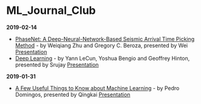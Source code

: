 # ML_Journal_Club

**2019-02-14**   
* [PhaseNet: A Deep-Neural-Network-Based Seismic Arrival Time Picking Method](https://arxiv.org/pdf/1803.03211.pdf) - by Weiqiang Zhu and Gregory C. Beroza, presented by Wei [Presentation](https://github.com/qingkaikong/ML_Journal_Club/blob/master/presentations/20190214_WY.pdf)
* [Deep Learning](https://www.nature.com/articles/nature14539) - by Yann LeCun, Yoshua Bengio and Geoffrey Hinton, presented by Srujay [Presentation](https://github.com/qingkaikong/ML_Journal_Club/blob/master/presentations/20190214_SK.pdf)

**2019-01-31**   
* [A Few Useful Things to Know about Machine Learning](https://homes.cs.washington.edu/~pedrod/papers/cacm12.pdf) - by Pedro Domingos, presented by Qingkai [Presentation](https://github.com/qingkaikong/ML_Journal_Club/blob/master/presentations/20190131_QK.pdf)
